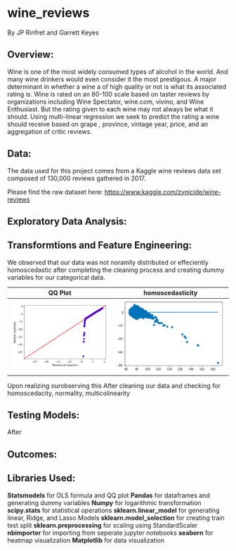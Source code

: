 # wine_reviews
By JP Rinfret and Garrett Keyes

## Overview:
Wine is one of the most widely consumed types of alcohol in the world. And many wine drinkers would even consider it the most prestigous. A major determinant in whether a wine a of high quality or not is what its associated rating is. Wine is rated on an 80-100 scale based on taster reviews by organizations including Wine Spectator, wine.com, vivino, and Wine Enthusiast. But the rating given to each wine may not always be what it should. Using multi-linear regression we seek to predict the rating a wine should receive based on grape , province, vintage year, price, and an aggregation of critic reviews. 

## Data:
The data used for this project comes from a Kaggle wine reviews data set composed of 130,000 reviews gathered in 2017.

Please find the raw dataset here: https://www.kaggle.com/zynicide/wine-reviews

## Exploratory Data Analysis:


## Transformtions and Feature Engineering:
We observed that our data was not noramlly distributed or effeciently homoscedastic after completing the cleaning process and creating dummy variables for our categorical data. 

QQ Plot             |  homoscedasticity
:-------------------------:|:-------------------------:
![alt test](graphs/pre_log_normality.png)  |  ![alt_text](graphs/pre_log_homoscedasticity.png)

  


Upon realizing ourobserving this  After cleaning our data and checking for homoscedacity, normality, multicolinearity 

## Testing Models:
After 
## Outcomes:

## Libraries Used:
**Statsmodels** for OLS formula and QQ plot
**Pandas** for dataframes and generating dummy variables
**Numpy** for logarithmic transformation
**scipy.stats** for statistical operations
**sklearn.linear_model** for generating linear, Ridge, and Lasso Models
**sklearn.model_selection** for creating train test split 
**sklearn.preprocessing** for scaling using StandardScaler
**nbimporter** for importing from seperate jupyter notebooks 
**seaborn** for heatmap visualization
**Matplotlib** for data visualization 
